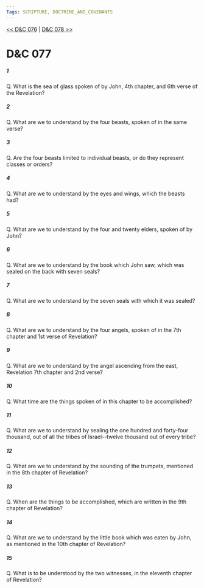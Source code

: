 ```yaml
---
Tags: SCRIPTURE, DOCTRINE_AND_COVENANTS
---
```


[<< D&C 076](DOCTRINE_AND_COVENANTS/D&C_076.md) | [D&C 078 >>](DOCTRINE_AND_COVENANTS/D&C_078.md)

# D&C 077

##### 1

Q. What is the sea of glass spoken of by John, 4th chapter, and 6th verse of the Revelation?

##### 2

Q. What are we to understand by the four beasts, spoken of in the same verse?

##### 3

Q. Are the four beasts limited to individual beasts, or do they represent classes or orders?

##### 4

Q. What are we to understand by the eyes and wings, which the beasts had?

##### 5

Q. What are we to understand by the four and twenty elders, spoken of by John?

##### 6

Q. What are we to understand by the book which John saw, which was sealed on the back with seven seals?

##### 7

Q. What are we to understand by the seven seals with which it was sealed?

##### 8

Q. What are we to understand by the four angels, spoken of in the 7th chapter and 1st verse of Revelation?

##### 9

Q. What are we to understand by the angel ascending from the east, Revelation 7th chapter and 2nd verse?

##### 10

Q. What time are the things spoken of in this chapter to be accomplished?

##### 11

Q. What are we to understand by sealing the one hundred and forty-four thousand, out of all the tribes of Israel--twelve thousand out of every tribe?

##### 12

Q. What are we to understand by the sounding of the trumpets, mentioned in the 8th chapter of Revelation?

##### 13

Q. When are the things to be accomplished, which are written in the 9th chapter of Revelation?

##### 14

Q. What are we to understand by the little book which was eaten by John, as mentioned in the 10th chapter of Revelation?

##### 15

Q. What is to be understood by the two witnesses, in the eleventh chapter of Revelation?
